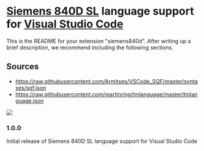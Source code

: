 # [Siemens 840D SL](https://w3.siemens.com/mcms/mc-systems/en/automation-systems/cnc-sinumerik/sinumerik-controls/sinumerik-840/sinumerik-840d-sl/pages/sinumerik-840d-sl.aspx) language support for [Visual Studio Code](https://code.visualstudio.com/)

This is the README for your extension "siemens840d". After writing up a brief description, we recommend including the following sections.

## Sources

- https://raw.githubusercontent.com/Armitxes/VSCode_SQF/master/syntaxes/sqf.json
- https://raw.githubusercontent.com/martinring/tmlanguage/master/tmlanguage.json

![](https://raw.githubusercontent.com/deathaxe/sublime-s840d/master/example.jpg)

### 1.0.0

Initial release of Siemens 840D SL language support for Visual Studio Code
